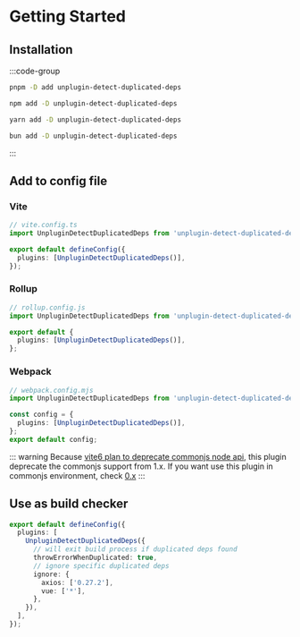 # Getting Started

## Installation

:::code-group

```sh [pnpm]
pnpm -D add unplugin-detect-duplicated-deps
```

```sh [npm]
npm add -D unplugin-detect-duplicated-deps
```

```sh [yarn]
yarn add -D unplugin-detect-duplicated-deps
```

```sh [bun]
bun add -D unplugin-detect-duplicated-deps
```

:::

## Add to config file

### Vite

```ts
// vite.config.ts
import UnpluginDetectDuplicatedDeps from 'unplugin-detect-duplicated-deps/vite';

export default defineConfig({
  plugins: [UnpluginDetectDuplicatedDeps()],
});
```

### Rollup

```ts
// rollup.config.js
import UnpluginDetectDuplicatedDeps from 'unplugin-detect-duplicated-deps/rollup';

export default {
  plugins: [UnpluginDetectDuplicatedDeps()],
};
```

### Webpack

```ts
// webpack.config.mjs
import UnpluginDetectDuplicatedDeps from 'unplugin-detect-duplicated-deps/webpack';

const config = {
  plugins: [UnpluginDetectDuplicatedDeps()],
};
export default config;
```

::: warning
Because [vite6 plan to deprecate commonjs node api](https://vitejs.dev/guide/troubleshooting.html#vite-cjs-node-api-deprecated), this plugin deprecate the commonjs support from 1.x. If you want use this plugin in commonjs environment, check [0.x](https://github.com/tjx666/unplugin-detect-duplicated-deps/tree/0.x)
:::

## Use as build checker

```ts
export default defineConfig({
  plugins: [
    UnpluginDetectDuplicatedDeps({
      // will exit build process if duplicated deps found
      throwErrorWhenDuplicated: true,
      // ignore specific duplicated deps
      ignore: {
        axios: ['0.27.2'],
        vue: ['*'],
      },
    }),
  ],
});
```
